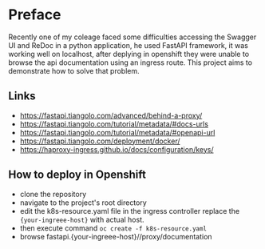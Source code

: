 # Preface

Recently one of my coleage faced some difficulties accessing the Swagger UI and ReDoc in a python application, he used FastAPI framework, it was working well on localhost, after deplying in openshift they were unable to browse the api documentation using an ingress route. This project aims to demonstrate  how to solve that problem. 

## Links

* https://fastapi.tiangolo.com/advanced/behind-a-proxy/
* https://fastapi.tiangolo.com/tutorial/metadata/#docs-urls
* https://fastapi.tiangolo.com/tutorial/metadata/#openapi-url
* https://fastapi.tiangolo.com/deployment/docker/
* https://haproxy-ingress.github.io/docs/configuration/keys/

## How to deploy in Openshift

* clone the repository
* navigate to the project's root directory
* edit the k8s-resource.yaml file in the ingress controller replace the `{your-ingreee-host}` with actual host.
* then execute command `oc create -f k8s-resource.yaml`
* browse fastapi.{your-ingreee-host}//proxy/documentation

